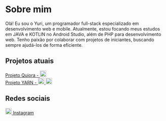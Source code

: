 # Sobre mim
Olá! Eu sou o Yuri, um programador full-stack especializado em desenvolvimento web e mobile. Atualmente, estou focando meus estudos em JAVA e KOTLIN no Android Studio, além de PHP para desenvolvimento web. Tenho paixão por colaborar com projetos de iniciantes, buscando sempre ajudá-los de forma eficiente.

## Projetos atuais

[Projeto Quiora - <img src="https://cdn4.iconfinder.com/data/icons/logos-and-brands/512/181_Java_logo_logos-512.png" alt="Instagram" width="20">](https://github.com/YuriEsteves0/Quiora)
<br>
[Projeto YARN - <img src="https://cdn2.iconfinder.com/data/icons/designer-skills/128/code-programming-javascript-software-develop-command-language-256.png" alt="Instagram" width="20"> <img src="https://cdn3.iconfinder.com/data/icons/logos-and-brands-adobe/512/256_Php-256.png" alt="Instagram" width="20">](https://github.com/YuriEsteves0/YARN)


## Redes sociais

[<img src="https://upload.wikimedia.org/wikipedia/commons/thumb/a/a5/Instagram_icon.png/1024px-Instagram_icon.png" alt="Instagram" width="20"> Instagram](https://www.instagram.com/yhureei/)

<!---
YuriEsteves0/YuriEsteves0 is a ✨ special ✨ repository because its `README.md` (this file) appears on your GitHub profile.
You can click the Preview link to take a look at your changes.
--->
